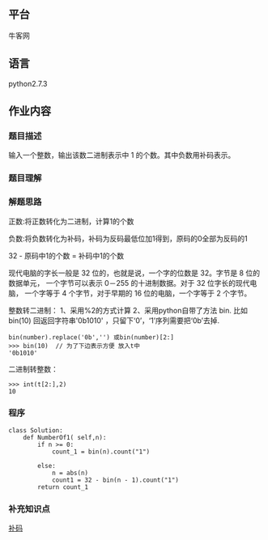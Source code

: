 ## 平台
牛客网

## 语言
python2.7.3

## 作业内容

### 题目描述
输入一个整数，输出该数二进制表示中 1 的个数。其中负数用补码表示。



### 题目理解



### 解题思路
正数:将正数转化为二进制，计算1的个数

负数:将负数转化为补码，补码为反码最低位加1得到，原码的0全部为反码的1

32 - 原码中1的个数 = 补码中1的个数

现代电脑的字长一般是 32 位的，也就是说，一个字的位数是 32。字节是 8 位的数据单元，
一个字节可以表示 0－255 的十进制数据。对于 32 位字长的现代电脑，
一个字等于 4 个字节，对于早期的 16 位的电脑，一个字等于 2 个字节。

整数转二进制：
1、采用%2的方式计算
2、采用python自带了方法 bin.
比如bin(10) 回返回字符串'0b1010' ，只留下‘0’，‘1’序列需要把‘0b’去掉.
    
    bin(number).replace('0b','') 或bin(number)[2:]
    >>> bin(10)  // 为了下边表示方便 放入t中
    '0b1010'
 
二进制转整数：
    
    >>> int(t[2:],2)
    10


### 程序
    
    class Solution:
        def NumberOf1( self,n):
            if n >= 0:
                count_1 = bin(n).count("1")
    
            else:
                n = abs(n)
                count1 = 32 - bin(n - 1).count("1")
            return count_1


### 补充知识点

[补码](https://jingyan.baidu.com/article/1e5468f90a9568484861b77c.html)

